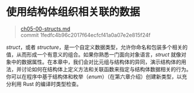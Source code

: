 # 使用结构体组织相关联的数据

> [ch05-00-structs.md](https://github.com/rust-lang/book/blob/main/src/ch05-00-structs.md)
> <br>
> commit 1fedfc4b96c2017f64ecfcf41a0a07e2e815f24f

*struct*，或者 *structure*，是一个自定义数据类型，允许你命名和包装多个相关的值，从而形成一个有意义的组合。如果你熟悉一门面向对象语言，*struct* 就像对象中的数据属性。在本章中，我们会对比元组与结构体的异同，演示结构体的用法，并讨论如何在结构体上定义方法和关联函数来指定与结构体数据相关的行为。你可以在程序中基于结构体和枚举（*enum*）（在第六章介绍）创建新类型，以充分利用 Rust 的编译时类型检查。
